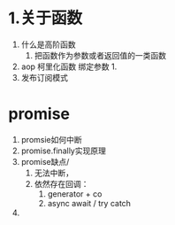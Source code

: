 # 1.关于函数
1. 什么是高阶函数
   1. 把函数作为参数或者返回值的一类函数
2. aop 柯里化函数 绑定参数
   1. 
3. 发布订阅模式

# promise
1. promsie如何中断
2. promise.finally实现原理
3. promise缺点/
   1.  无法中断，
   2.  依然存在回调：
       1.  generator + co 
       2.  async await / try catch
4. 